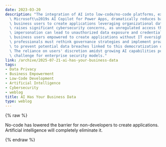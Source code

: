 ```yaml
---
date: 2023-03-20
description: "The integration of AI into low-code/no-code platforms, exemplified by\
  \ Microsoft\u2019s AI Copilot for Power Apps, dramatically reduces barriers for\
  \ business users to create applications leveraging organizational data. This trend\
  \ raises significant cybersecurity concerns, as unregulated access through user\
  \ impersonation can lead to unauthorized data exposure and credential sharing. With\
  \ business users empowered to create applications without IT oversight, security\
  \ professionals must rethink governance strategies and implement proactive guidance\
  \ to prevent potential data breaches linked to this democratization of app development.\
  \ The reliance on users' discretion amidst growing AI capabilities poses a critical\
  \ challenge for enterprise security models."
link: /archive/2025-07-21-ai-has-your-business-data
tags:
- Data Privacy
- Business Empowerment
- Low-Code Development
- Artificial Intelligence
- Cybersecurity
- weblog
title: AI Has Your Business Data
type: weblog
---
```

{% raw %}

No-code has lowered the barrier for non-developers to create applications. Artificial intelligence will completely eliminate it.

{% endraw %}
